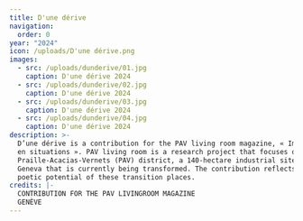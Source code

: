 ```yaml
---
title: D'une dérive
navigation:
  order: 0
year: "2024"
icon: /uploads/D'une dérive.png
images:
  - src: /uploads/dunderive/01.jpg
    caption: D'une dérive 2024
  - src: /uploads/dunderive/02.jpg
    caption: D'une dérive 2024
  - src: /uploads/dunderive/03.jpg
    caption: D'une dérive 2024
  - src: /uploads/dunderive/04.jpg
    caption: D'une dérive 2024
description: >-
  D’une dérive is a contribution for the PAV living room magazine, « Imaginaires
  en situations ». PAV living room is a research project that focuses on the
  Praille-Acacias-Vernets (PAV) district, a 140-hectare industrial site in
  Geneva that is currently being transformed. The contribution reflects on the
  poetic potential of these transition places.
credits: |-
  CONTRIBUTION FOR THE PAV LIVINGROOM MAGAZINE
  GENÈVE
---
```

